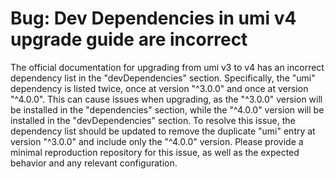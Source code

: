 # Bug: Dev Dependencies in umi v4 upgrade guide are incorrect

The official documentation for upgrading from umi v3 to v4 has an incorrect dependency list in the "devDependencies" section. Specifically, the "umi" dependency is listed twice, once at version "^3.0.0" and once at version "^4.0.0". This can cause issues when upgrading, as the "^3.0.0" version will be installed in the "dependencies" section, while the "^4.0.0" version will be installed in the "devDependencies" section.
To resolve this issue, the dependency list should be updated to remove the duplicate "umi" entry at version "^3.0.0" and include only the "^4.0.0" version.
Please provide a minimal reproduction repository for this issue, as well as the expected behavior and any relevant configuration.
